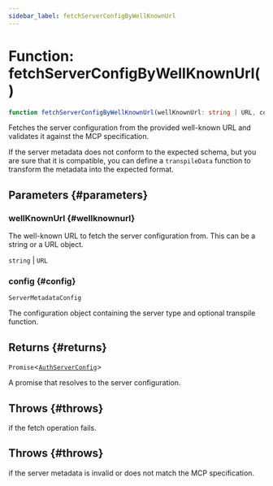 ```yaml
---
sidebar_label: fetchServerConfigByWellKnownUrl
---
```


# Function: fetchServerConfigByWellKnownUrl()

```ts
function fetchServerConfigByWellKnownUrl(wellKnownUrl: string | URL, config: ServerMetadataConfig): Promise<AuthServerConfig>;
```

Fetches the server configuration from the provided well-known URL and validates it against the
MCP specification.

If the server metadata does not conform to the expected schema, but you are sure that it is
compatible, you can define a `transpileData` function to transform the metadata into the
expected format.

## Parameters {#parameters}

### wellKnownUrl {#wellknownurl}

The well-known URL to fetch the server configuration from. This can be a
string or a URL object.

`string` | `URL`

### config {#config}

`ServerMetadataConfig`

The configuration object containing the server type and optional transpile function.

## Returns {#returns}

`Promise`\<[`AuthServerConfig`](/references/js/type-aliases/AuthServerConfig.md)\>

A promise that resolves to the server configuration.

## Throws {#throws}

if the fetch operation fails.

## Throws {#throws}

if the server metadata is invalid or does not match the
MCP specification.
